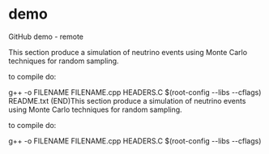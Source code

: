 # demo

GitHub demo - remote

This section produce a simulation of neutrino events using
Monte Carlo techniques for random sampling.

to compile do:

g++ -o FILENAME FILENAME.cpp HEADERS.C $(root-config --libs --cflags)
README.txt (END)This section produce a simulation of neutrino events using
Monte Carlo techniques for random sampling.

to compile do:

g++ -o FILENAME FILENAME.cpp HEADERS.C $(root-config --libs --cflags)

